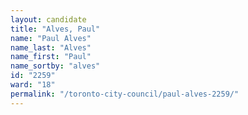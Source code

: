 ```yaml
---
layout: candidate
title: "Alves, Paul"
name: "Paul Alves"
name_last: "Alves"
name_first: "Paul"
name_sortby: "alves"
id: "2259"
ward: "18"
permalink: "/toronto-city-council/paul-alves-2259/"
---
```

